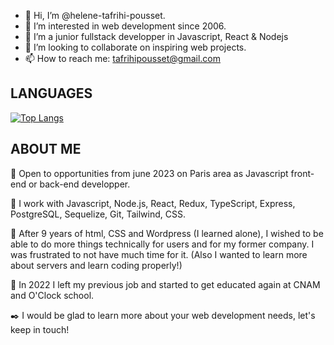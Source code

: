 - 👋 Hi, I’m @helene-tafrihi-pousset.
- 👀 I’m interested in web development since 2006.
- 🌱 I’m a junior fullstack developper in Javascript, React & Nodejs
- 💞️ I’m looking to collaborate on inspiring web projects.
- 📫 How to reach me: tafrihipousset@gmail.com

<!---https://github.com/helene-tafrihi-pousset
helene-tafrihi-pousset/helene-tafrihi-pousset is a ✨ special ✨ repository because its `README.md` (this file) appears on your GitHub profile.
You can click the Preview link to take a look at your changes.
--->

## LANGUAGES

[![Top Langs](https://github-readme-stats-git-masterrstaa-rickstaa.vercel.app/api/top-langs/?username=helene-tafrihi-pousset)](https://github.com/helene-tafrihi-pousset/github-readme-stats)

## ABOUT ME

📣 Open to opportunities from june 2023 on Paris area as Javascript front-end or back-end developper. 

🚀 I work with Javascript, Node.js, React, Redux, TypeScript, Express, PostgreSQL, Sequelize, Git, Tailwind, CSS.

😤 After 9 years of html, CSS and Wordpress (I learned alone), I wished to be able to do more things technically for users and for my former company. I was frustrated to not have much time for it. (Also I wanted to learn more about servers and learn coding properly!)

📖 In 2022 I left my previous job and started to get educated again at CNAM and O'Clock school. 

 ✒️ I would be glad to learn more about your web development needs, let's keep in touch!

